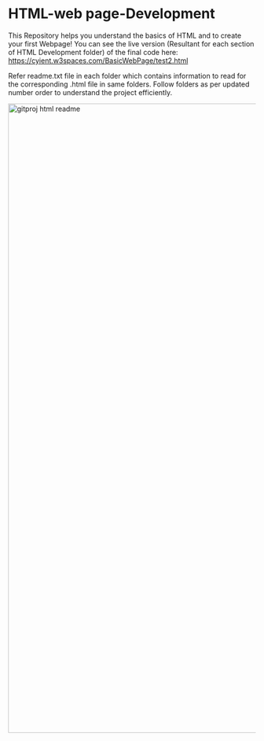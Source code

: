 # HTML-web page-Development
This Repository helps you understand the basics of HTML and to create your first Webpage!
You can see the live version (Resultant for each section of HTML Development folder) of the final code here: https://cyient.w3spaces.com/BasicWebPage/test2.html

Refer readme.txt file in each folder which contains information to read for the corresponding .html file in same folders. Follow folders as per updated number order to understand the project efficiently.



<img width="1280" alt="gitproj html readme" src="https://user-images.githubusercontent.com/91464100/229290613-1d0c4a4d-cf4b-41fc-a765-15cd436825f7.png">
